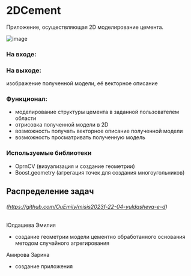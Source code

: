 # 2DCement
Приложение, осуществляющая 2D моделирование цемента.

![image](https://github.com/OuEmily/misis2023f-22-04-yuldasheva-e-d/assets/114305635/65d269d3-aa6e-4ef6-9321-b77633468457)


### На входе: 
  

### На выходе: 
  изображение полученной модели, её векторное описание

### Функционал:

  *  моделирование структуры цемента в заданной пользователем области
  *  отрисовка полученной модели в 2D
  *  возможность получать векторное описание полученной модели
  *  возможность просматривать полученную модель

  
### Используемые библиотеки

* OprnCV (визуализация и создание геометрии)
* Boost.geometry (агрегация точек для создания многоугольников)


## Распределение задач

###### (https://github.com/OuEmily/misis2023f-22-04-yuldasheva-e-d)
Юлдашева Эмилия
  - создание геометрии модели цементно обработанного основания методом случайного агрегирования

Амирова Зарина
  - создание приложения
